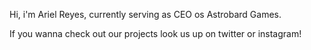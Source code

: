 Hi, i'm Ariel Reyes, currently serving as CEO os Astrobard Games.

If you wanna check out our projects look us up on twitter or instagram!
